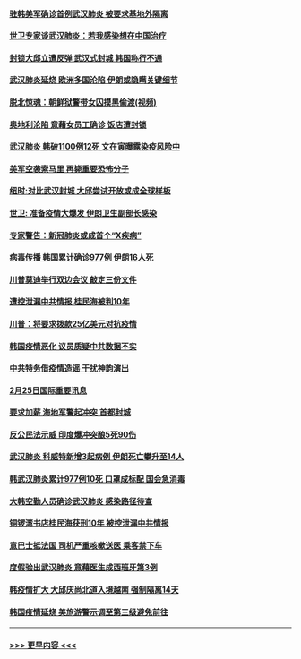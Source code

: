#### [驻韩美军确诊首例武汉肺炎 被要求基地外隔离](../pages/prog202/a102785964.md?t=02261531) 
#### [世卫专家谈武汉肺炎：若我感染想在中国治疗](../pages/prog202/a102785921.md?t=02261531) 
#### [封锁大邱立遭反弹 武汉式封城 韩国称行不通](../pages/prog202/a102785940.md?t=02261531) 
#### [武汉肺炎延烧 欧洲多国沦陷 伊朗或隐瞒关键细节](../pages/prog202/a102785858.md?t=02261531) 
#### [脱北惊魂：朝鲜狱警带女囚摸黑偷渡(视频)](../pages/prog202/a102785824.md?t=02261531) 
#### [奥地利沦陷 意藉女员工确诊 饭店遭封锁](../pages/prog202/a102785803.md?t=02261531) 
#### [武汉肺炎 韩破1100例12死 文在寅曝露染疫风险中](../pages/prog202/a102785775.md?t=02261531) 
#### [美军空袭索马里 再毙重要恐怖分子](../pages/prog202/a102785761.md?t=02261531) 
#### [纽时:对比武汉封城 大邱尝试开放或成全球样板](../pages/prog202/a102785567.md?t=02261531) 
#### [世卫: 准备疫情大爆发 伊朗卫生副部长感染](../pages/prog202/a102785718.md?t=02261531) 
#### [专家警告：新冠肺炎或成首个“X疾病”](../pages/prog202/a102785682.md?t=02261531) 
#### [病毒传播 韩国累计确诊977例 伊朗16人死](../pages/prog202/a102785496.md?t=02261531) 
#### [川普莫迪举行双边会议 敲定三份文件](../pages/prog202/a102785486.md?t=02261531) 
#### [遭控泄漏中共情报 桂民海被判10年](../pages/prog202/a102785499.md?t=02261531) 
#### [川普：将要求拨款25亿美元对抗疫情](../pages/prog202/a102785490.md?t=02261531) 
#### [韩国疫情恶化 议员质疑中共数据不实](../pages/prog202/a102785460.md?t=02261531) 
#### [中共特务借疫情造谣 干扰神韵演出](../pages/prog202/a102785446.md?t=02261531) 
#### [2月25日国际重要讯息](../pages/prog202/a102785315.md?t=02261531) 
#### [要求加薪 海地军警起冲突 首都封城](../pages/prog202/a102785256.md?t=02261531) 
#### [反公民法示威 印度爆冲突酿5死90伤](../pages/prog202/a102785244.md?t=02261531) 
#### [武汉肺炎 科威特新增3起病例 伊朗死亡攀升至14人](../pages/prog202/a102785229.md?t=02261531) 
#### [韩武汉肺炎累计977例10死 口罩成标配 国会急消毒](../pages/prog202/a102784917.md?t=02261531) 
#### [大韩空勤人员确诊武汉肺炎 感染路径待查](../pages/prog202/a102785145.md?t=02261531) 
#### [铜锣湾书店桂民海获刑10年 被控泄漏中共情报](../pages/prog202/a102785088.md?t=02261531) 
#### [意巴士抵法国 司机严重咳嗽送医 乘客禁下车](../pages/prog202/a102785016.md?t=02261531) 
#### [度假验出武汉肺炎 意藉医生成西班牙第3例](../pages/prog202/a102785005.md?t=02261531) 
#### [韩疫情扩大 大邱庆尚北道入境越南 强制隔离14天](../pages/prog202/a102784992.md?t=02261531) 
#### [韩国疫情延烧 美旅游警示调至第三级避免前往](../pages/prog202/a102784949.md?t=02261531) 

----
#### [ >>> 更早内容 <<< ](../indexes/prog202-earlier.md)
